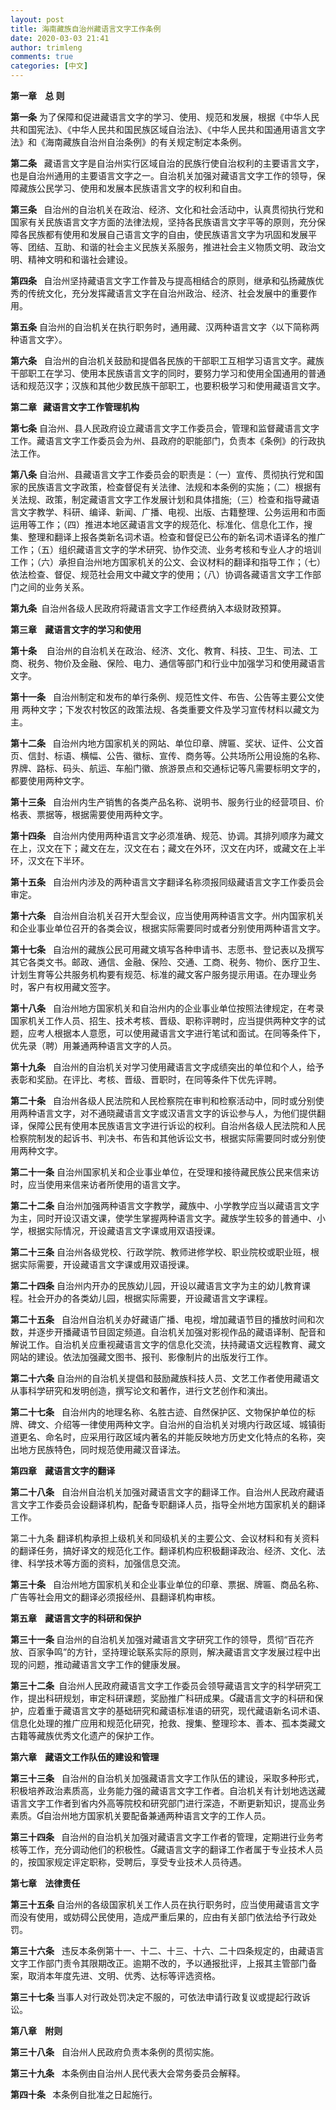 ```yaml
---
layout: post
title: 海南藏族自治州藏语言文字工作条例
date: 2020-03-03 21:41
author: trimleng
comments: true
categories: [中文]
---
```

<!-- wp:paragraph -->
<p><strong>第一章&nbsp;&nbsp;&nbsp;&nbsp;总 则</strong></p>
<!-- /wp:paragraph -->

<!-- wp:paragraph -->
<p><strong>第一条</strong>&nbsp;为了保障和促进藏语言文字的学习、使用、规范和发展，根据《中华人民共和国宪法》、《中华人民共和国民族区域自治法》、《中华人民共和国通用语言文字法》和《海南藏族自治州自治条例》的有关规定制定本条例。</p>
<!-- /wp:paragraph -->

<!-- wp:paragraph -->
<p><strong>第二条</strong>   藏语言文字是自治州实行区域自治的民族行使自治权利的主要语言文字，也是自治州通用的主要语言文字之一。自治机关加强对藏语言文字工作的领导，保障藏族公民学习、使用和发展本民族语言文字的权利和自由。</p>
<!-- /wp:paragraph -->

<!-- wp:more -->
<!--more-->
<!-- /wp:more -->

<!-- wp:paragraph -->
<p><strong>第三条&nbsp;</strong>&nbsp;&nbsp;自治州的自治机关在政治、经济、文化和社会活动中，认真贯彻执行党和国家有关民族语言文字方面的法律法规，坚持各民族语言文字平等的原则，充分保障各民族都有使用和发展自己语言文字的自由，使民族语言文字为巩固和发展平等、团结、互助、和谐的社会主义民族关系服务，推进社会主义物质文明、政治文明、精神文明和和谐社会建设。</p>
<!-- /wp:paragraph -->

<!-- wp:paragraph -->
<p><strong>第四条&nbsp;</strong>&nbsp;&nbsp;自治州坚持藏语言文字工作普及与提高相结合的原则，继承和弘扬藏族优秀的传统文化，充分发挥藏语言文字在自治州政治、经济、社会发展中的重要作用。</p>
<!-- /wp:paragraph -->

<!-- wp:paragraph -->
<p><strong>第五条</strong>&nbsp;自治州的自治机关在执行职务时，通用藏、汉两种语言文字〈以下简称两种语言文字〉。</p>
<!-- /wp:paragraph -->

<!-- wp:paragraph -->
<p><strong>第六条</strong>&nbsp;&nbsp;&nbsp;自治州的自治机关鼓励和提倡各民族的干部职工互相学习语言文字。藏族干部职工在学习、使用本民族语言文字的同时，要努力学习和使用全国通用的普通话和规范汉字；汉族和其他少数民族干部职工，也要积极学习和使用藏语言文字。</p>
<!-- /wp:paragraph -->

<!-- wp:paragraph -->
<p><strong>第二章&nbsp;&nbsp;&nbsp;藏语言文字工作管理机构</strong></p>
<!-- /wp:paragraph -->

<!-- wp:paragraph -->
<p><strong>第七条</strong>&nbsp;自治州、县人民政府设立藏语言文字工作委员会，管理和监督藏语言文字工作。藏语言文字工作委员会为州、县政府的职能部门，负责本《条例》的行政执法工作。</p>
<!-- /wp:paragraph -->

<!-- wp:paragraph -->
<p><strong>第八条</strong>&nbsp;自治州、县藏语言文字工作委员会的职责是：（一）宣传、贯彻执行党和国家的民族语言文字政策，检查督促有关法律、法规和本条例的实施；（二）根据有关法规、政策，制定藏语言文字工作发展计划和具体措施;（三）检查和指导藏语言文字教学、科研、编译、新闻、广播、电视、出版、古籍整理、公务运用和市面运用等工作；（四）推进本地区藏语言文字的规范化、标准化、信息化工作，搜集、整理和翻译上报各类新名词术语。检查和督促已公布的新名词术语译名的推广工作；（五）组织藏语言文字的学术研究、协作交流、业务考核和专业人才的培训工作；（六）承担自治州地方国家机关的公文、会议材料的翻译和指导工作；（七）依法检查、督促、规范社会用文中藏文字的使用；（八）协调各藏语言文字工作部门之间的业务关系。</p>
<!-- /wp:paragraph -->

<!-- wp:paragraph -->
<p><strong>第九条&nbsp;</strong>&nbsp;自治州各级人民政府将藏语言文字工作经费纳入本级财政预算。&nbsp;</p>
<!-- /wp:paragraph -->

<!-- wp:paragraph -->
<p><strong>第三章&nbsp;&nbsp;&nbsp;&nbsp;藏语言文字的学习和使用</strong></p>
<!-- /wp:paragraph -->

<!-- wp:paragraph -->
<p><strong>第十条</strong>&nbsp;&nbsp;&nbsp;&nbsp;自治州的自治机关在政治、经济、文化、教育、科技、卫生、司法、工商、税务、物价及金融、保险、电力、通信等部门和行业中加强学习和使用藏语言文字。</p>
<!-- /wp:paragraph -->

<!-- wp:paragraph -->
<p><strong>第十一条</strong>&nbsp;&nbsp;&nbsp;自治州制定和发布的单行条例、规范性文件、布告、公告等主要公文使用 两种文字；下发农村牧区的政策法规、各类重要文件及学习宣传材料以藏文为主。</p>
<!-- /wp:paragraph -->

<!-- wp:paragraph -->
<p><strong>第十二条&nbsp;</strong>&nbsp;&nbsp;自治州内地方国家机关的网站、单位印章、牌匾、奖状、证件、公文首页、信封、标语、横幅、公告、徽标、宣传、商务等。公共场所公用设施的名称、界牌、路标、码头、航运、车船门徽、旅游景点和交通标记等凡需要标明文字的，都要使用两种文字。</p>
<!-- /wp:paragraph -->

<!-- wp:paragraph -->
<p><strong>第十三条</strong>&nbsp;&nbsp;&nbsp;自治州内生产销售的各类产品名称、说明书、服务行业的经营项目、价格表、票据等，根据需要使用两种文字。</p>
<!-- /wp:paragraph -->

<!-- wp:paragraph -->
<p><strong>第十四条&nbsp;</strong>&nbsp;&nbsp;自治州内使用两种语言文字必须准确、规范、协调。其排列顺序为藏文在上，汉文在下；藏文在左，汉文在右；藏文在外环，汉文在内环，或藏文在上半环，汉文在下半环。</p>
<!-- /wp:paragraph -->

<!-- wp:paragraph -->
<p><strong>第十五条</strong>&nbsp;&nbsp;&nbsp;自治州内涉及的两种语言文字翻译名称须报同级藏语言文字工作委员会审定。</p>
<!-- /wp:paragraph -->

<!-- wp:paragraph -->
<p><strong>第十六条</strong>&nbsp;&nbsp;&nbsp;自治州自治机关召开大型会议，应当使用两种语言文字。州内国家机关和企业事业单位召开的各类会议，根据实际需要同时或者分别使用两种语言文字。</p>
<!-- /wp:paragraph -->

<!-- wp:paragraph -->
<p><strong>第十七条</strong>&nbsp;&nbsp;&nbsp;自治州的藏族公民可用藏文填写各种申请书、志愿书、登记表以及撰写其它各类文书。邮政、通信、金融、保险、交通、工商、税务、物价、医疗卫生、计划生育等公共服务机构要有规范、标准的藏文客户服务提示用语。在办理业务时，客户有权用藏文签字。</p>
<!-- /wp:paragraph -->

<!-- wp:paragraph -->
<p><strong>第十八条</strong>&nbsp;&nbsp;&nbsp;自治州地方国家机关和自治州内的企业事业单位按照法律规定，在考录国家机关工作人员、招生、技术考核、晋级、职称评聘时，应当提供两种文字的试题，应考人根据本人意愿，可以使用藏语言文字进行笔试和面试。在同等条件下，优先录（聘）用兼通两种语言文字的人员。</p>
<!-- /wp:paragraph -->

<!-- wp:paragraph -->
<p><strong>第十九条</strong>&nbsp;&nbsp;&nbsp;自治州的自治机关对学习使用藏语言文字成绩突出的单位和个人，给予表彰和奖励。在评比、考核、晋级、晋职时，在同等条件下优先评聘。&nbsp;</p>
<!-- /wp:paragraph -->

<!-- wp:paragraph -->
<p><strong>第二十条</strong>&nbsp;&nbsp;&nbsp;自治州各级人民法院和人民检察院在审判和检察活动中，同时或分别使用两种语言文字，对不通晓藏语言文字或汉语言文字的诉讼参与人，为他们提供翻译，保障公民有使用本民族语言文字进行诉讼的权利。自治州各级人民法院和人民检察院制发的起诉书、判决书、布告和其他诉讼文书，根据实际需要同时或分别使用两种文字。</p>
<!-- /wp:paragraph -->

<!-- wp:paragraph -->
<p><strong>第二十一条</strong>&nbsp;自治州国家机关和企业事业单位，在受理和接待藏民族公民来信来访时，应当使用来信来访者所使用的语言文字。</p>
<!-- /wp:paragraph -->

<!-- wp:paragraph -->
<p><strong>第二十二条</strong>&nbsp;自治州加强两种语言文字教学，藏族中、小学教学应当以藏语言文字为主，同时开设汉语文课，使学生掌握两种语言文字。藏族学生较多的普通中、小学，根据实际情况，开设藏语言文字课或用双语授课。</p>
<!-- /wp:paragraph -->

<!-- wp:paragraph -->
<p><strong>第二十三条</strong>&nbsp;自治州各级党校、行政学院、教师进修学校、职业院校或职业班，根据实际需要，开设藏语言文字课或用双语授课。</p>
<!-- /wp:paragraph -->

<!-- wp:paragraph -->
<p><strong>第二十四条</strong>&nbsp;自治州内开办的民族幼儿园，开设以藏语言文字为主的幼儿教育课程。社会开办的各类幼儿园，根据实际需要，开设藏语言文字课程。</p>
<!-- /wp:paragraph -->

<!-- wp:paragraph -->
<p><strong>第二十五条</strong>&nbsp;&nbsp;&nbsp;自治州自治机关办好藏语广播、电视，增加藏语节目的播放时间和次数，并逐步开播藏语节目固定频道。自治机关加强对影视作品的藏语译制、配音和解说工作。自治机关应重视藏语言文字的信息化交流，扶持藏语文远程教育、藏文网站的建设。依法加强藏文图书、报刊、影像制片的出版发行工作。</p>
<!-- /wp:paragraph -->

<!-- wp:paragraph -->
<p><strong>第二十六条</strong>&nbsp;自治州的自治机关提倡和鼓励藏族科技人员、文艺工作者使用藏语文从事科学研究和发明创造，撰写论文和著作，进行文艺创作和演出。</p>
<!-- /wp:paragraph -->

<!-- wp:paragraph -->
<p><strong>第二十七条</strong>&nbsp;&nbsp;&nbsp;自治州内的地理名称、名胜古迹、自然保护区、文物保护单位的标牌、碑文、介绍等一律使用两种文字。自治州的自治机关对境内行政区域、城镇街道更名、命名时，应采用行政区域内著名的并能反映地方历史文化特点的名称，突出地方民族特色，同时规范使用藏汉音译法。&nbsp;</p>
<!-- /wp:paragraph -->

<!-- wp:paragraph -->
<p><strong>第四章&nbsp;&nbsp;&nbsp;&nbsp;藏语言文字的翻译</strong></p>
<!-- /wp:paragraph -->

<!-- wp:paragraph -->
<p><strong>第二十八条</strong>&nbsp;&nbsp;&nbsp;自治州自治机关加强对藏语言文字的翻译工作。自治州人民政府藏语言文字工作委员会设翻译机构，配备专职翻译人员，指导全州地方国家机关的翻译工作。</p>
<!-- /wp:paragraph -->

<!-- wp:paragraph -->
<p>第二十九条&nbsp;翻译机构承担上级机关和同级机关的主要公文、会议材料和有关资料的翻译任务，搞好译文的规范化工作。翻译机构应积极翻译政治、经济、文化、法律、科学技术等方面的资料，加强信息交流。</p>
<!-- /wp:paragraph -->

<!-- wp:paragraph -->
<p><strong>第三十条</strong>&nbsp;&nbsp;&nbsp;自治州地方国家机关和企业事业单位的印章、票据、牌匾、商品名称、广告等社会用文的翻译必须报经州、县翻译机构审核。&nbsp;</p>
<!-- /wp:paragraph -->

<!-- wp:paragraph -->
<p><strong>第五章&nbsp;&nbsp;&nbsp;&nbsp;藏语言文字的科研和保护</strong></p>
<!-- /wp:paragraph -->

<!-- wp:paragraph -->
<p><strong>第三十一条&nbsp;</strong>自治州的自治机关加强对藏语言文字研究工作的领导，贯彻“百花齐放、百家争鸣”的方针，坚持理论联系实际的原则，解决藏语言文字发展过程中出现的问题，推动藏语言文字工作的健康发展。</p>
<!-- /wp:paragraph -->

<!-- wp:paragraph -->
<p><strong>第三十二条&nbsp;</strong>&nbsp;自治州人民政府藏语言文字工作委员会领导藏语言文字的科学研究工作，提出科研规划，审定科研课题，奖励推广科研成果。藏语言文字的科研和保护，应着重于藏语言文字的基础研究和藏语标准语的研究，现代藏语新名词术语、信息化处理的推广应用和规范化研究，抢救、搜集、整理珍本、善本、孤本类藏文古籍等藏族优秀文化遗产的保护工作。&nbsp;</p>
<!-- /wp:paragraph -->

<!-- wp:paragraph -->
<p><strong>第六章&nbsp;&nbsp;&nbsp;&nbsp;藏语文工作队伍的建设和管理</strong></p>
<!-- /wp:paragraph -->

<!-- wp:paragraph -->
<p><strong>第三十三条</strong>&nbsp;&nbsp;&nbsp;自治州的自治机关加强藏语言文字工作队伍的建设，采取多种形式，积极培养政治素质高，业务能力强的藏语言文字工作者。自治机关有计划地选送藏语言文字工作者到省内外高等院校和研究部门进行深造，不断更新知识，提高业务素质。自治州地方国家机关要配备兼通两种语言文字的工作人员。</p>
<!-- /wp:paragraph -->

<!-- wp:paragraph -->
<p><strong>第三十四条&nbsp;</strong>&nbsp;&nbsp;自治州的自治机关加强对藏语言文字工作者的管理，定期进行业务考核等工作，充分调动他们的积极性。藏语言文字的翻译工作者属于专业技术人员的，按国家规定评定职称，受聘后，享受专业技术人员待遇。&nbsp;</p>
<!-- /wp:paragraph -->

<!-- wp:paragraph -->
<p><strong>第七章&nbsp;&nbsp;&nbsp;&nbsp;法律责任</strong></p>
<!-- /wp:paragraph -->

<!-- wp:paragraph -->
<p><strong>第三十五条</strong>&nbsp;自治州的各级国家机关工作人员在执行职务时，应当使用藏语言文字而没有使用，或妨碍公民使用，造成严重后果的，应由有关部门依法给予行政处罚。</p>
<!-- /wp:paragraph -->

<!-- wp:paragraph -->
<p><strong>第三十六条</strong>&nbsp;&nbsp;&nbsp;违反本条例第十一、十二、十三、十六、二十四条规定的，由藏语言文字工作部门责令其限期改正。逾期不改的，予以通报批评，上报其主管部门备案，取消本年度先进、文明、优秀、达标等评选资格。</p>
<!-- /wp:paragraph -->

<!-- wp:paragraph -->
<p><strong>第三十七条</strong>&nbsp;当事人对行政处罚决定不服的，可依法申请行政复议或提起行政诉讼。&nbsp;</p>
<!-- /wp:paragraph -->

<!-- wp:paragraph -->
<p><strong>第八章&nbsp;&nbsp;&nbsp;&nbsp;附则</strong></p>
<!-- /wp:paragraph -->

<!-- wp:paragraph -->
<p><strong>第三十八条</strong>&nbsp;&nbsp;&nbsp;自治州人民政府负责本条例的贯彻实施。</p>
<!-- /wp:paragraph -->

<!-- wp:paragraph -->
<p><strong>第三十九条</strong>&nbsp;&nbsp;&nbsp;本条例由自治州人民代表大会常务委员会解释。</p>
<!-- /wp:paragraph -->

<!-- wp:paragraph -->
<p><strong>第四十条&nbsp;</strong>&nbsp;&nbsp;本条例自批准之日起施行。 </p>
<!-- /wp:paragraph -->
